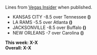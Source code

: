 Lines from [Vegas Insider](http://www.vegasinsider.com/nfl/matchups/matchups.cfm/week/18/season/2017) when published.

- KANSAS CITY -8.5 over Tennessee **()**
- LA RAMS -5.5 over Atlanta **()**
- JACKSONVILLE -8.5 over Buffalo **()**
- NEW ORLEANS -7 over Carolina **()**

**This week: X-X**<br/>
**Overall: X-X**
